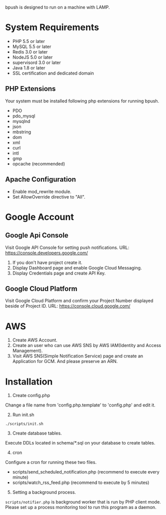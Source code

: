 bpush is designed to run on a machine with LAMP.

# System Requirements

 - PHP 5.5 or later
 - MySQL 5.5 or later
 - Redis 3.0 or later
 - NodeJS 5.0 or later
 - supervisord 3.0 or later
 - Java 1.8 or later
 - SSL certification and dedicated domain

## PHP Extensions

Your system must be installed following php extensions for running bpush.

 - PDO
 - pdo_mysql
 - mysqlnd
 - json
 - mbstring
 - dom
 - xml
 - curl
 - intl
 - gmp
 - opcache (recommended)


##  Apache Configuration

 - Enable mod_rewrite module.
 - Set AllowOverride directive to "All".

# Google Account

## Google Api Console

Visit Google API Console for setting push notifications.
URL: https://console.developers.google.com/

1. If you don't have project create it.
2. Display Dashboard page and enable Google Cloud Messaging.
3. Display Credentials page and create API Key.

## Google Cloud Platform

Visit Google Cloud Platform and confirm your Project Number displayed beside of Project ID.
URL: https://console.cloud.google.com/

# AWS

1. Create AWS Account.
2. Create an user who can use AWS SNS by AWS IAM(Identity and Access Management).
3. Visit AWS SNS(Simple Notification Service) page and create an Application for GCM. And please preserve an ARN.

# Installation

1. Create config.php

Change a file name from 'config.php.template' to 'config.php' and edit it.

2. Run init.sh

```
./scripts/init.sh
```

3. Create database tables.

Execute DDLs located in schema/*.sql on your database to create tables.

4. cron

Configure a cron for running these two files.

 - scripts/send_scheduled_notification.php (recommend to execute every minute)
 - scripts/watch_rss_feed.php (recommend to execute by 5 minutes)

5. Setting a background process.

`scripts/notifier.php` is background worker that is run by PHP client mode.
Please set up a process monitoring tool to run this program as a daemon.

